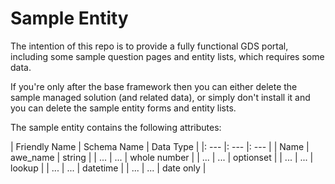 # Sample Entity

The intention of this repo is to provide a fully functional GDS portal, including some sample question pages and entity lists, which requires some data.

If you're only after the base framework then you can either delete the sample managed solution (and related data), or simply don't install it and you can delete the sample entity forms and entity lists.

The sample entity contains the following attributes:


| Friendly Name | Schema Name | Data Type |
|: --- |: --- |: --- |
| Name | awe_name | string |
| ... | ... | whole number |
| ... | ... | optionset |
| ... | ... | lookup |
| ... | ... | datetime |
| ... | ... | date only |

